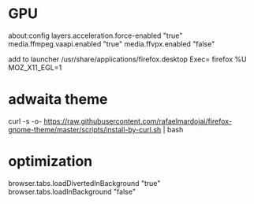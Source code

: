 # GPU 
about:config
layers.acceleration.force-enabled "true"
media.ffmpeg.vaapi.enabled "true"
media.ffvpx.enabled "false"

add to launcher
/usr/share/applications/firefox.desktop
Exec= firefox %U MOZ_X11_EGL=1

# adwaita theme
curl -s -o- https://raw.githubusercontent.com/rafaelmardojai/firefox-gnome-theme/master/scripts/install-by-curl.sh | bash

# optimization
browser.tabs.loadDivertedInBackground "true"
browser.tabs.loadInBackground "false"

